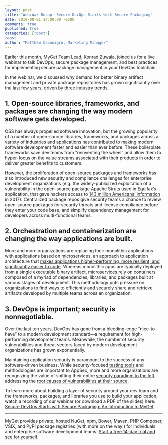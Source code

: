 ```yaml
---
layout: post
title: "Webinar Recap: Secure DevOps Starts with Secure Packaging"
date: 2019-08-01 14:00:00 -0500
comments: true
published: true
categories: ["post"]
tags:
author: "Matthew Caponigro, Marketing Manager"
---
```

Earlier this month, MyGet Team Lead, Konrad Zuwala, joined us for a live webinar to talk DevOps, secure package management, and best practices for implementing secure package management in your DevOps toolchain.

In the webinar, we discussed why demand for better binary artifact management and private package repositories has grown significantly over the last few years, driven by three industry trends.

## 1. Open-source libraries, frameworks, and packages are changing the way modern software gets developed.

OSS has always propelled software innovation, but the growing popularity of a number of open-source libraries, frameworks, and packages across a variety of industries and applications has contributed to making modern software development faster and easier than ever before. These boilerplate frameworks save dev teams from “reinventing the wheel” and allow them to hyper-focus on the value streams associated with their products in order to deliver greater benefits to customers.

However, the proliferation of open-source packages and frameworks has also introduced new security and compliance challenges for enterprise development organizations (e.g. the widely-publicized exploitation of a vulnerability in the open-source package Apache Struts used in Equifax’s application, that gave hackers access to [143 million Americans’ information ](https://www.forbes.com/sites/thomasbrewster/2017/09/14/equifax-hack-the-result-of-patched-vulnerability/#7e5b75335cda) in 2017). Centralized package repos give security teams a chance to review open-source packages for security threats and license compliance before they enter your code base, and simplify dependency management for developers across multi-functional teams.


## 2. Orchestration and containerization are changing the way applications are built.
More and more organizations are replacing their monolithic applications with applications based on microservices, an approach to application architecture that [makes applications higher-performing, more resilient, and significantly easier to code]( [https://developer.ibm.com/articles/why-should-we-use-microservices-and-containers/). Whereas monolithic apps are typically deployed from a single executable binary artifact, microservices rely on containers composed of a myriad of dependencies, libraries, and packages built at various stages of development. This methodology puts pressure on organizations to find ways to efficiently and securely share and retrieve artifacts developed by multiple teams across an organization.

## 3. DevOps is important; security is nonnegotiable.
Over the last ten years, DevOps has gone from a bleeding-edge “nice-to-have” to a modern development standard—a requirement for high-performing development teams. Meanwhile, the number of security vulnerabilities and threat vectors faced by modern development organizations has grown exponentially.

Maintaining application security is paramount to the success of any software-driven business. While security-focused [testing tools](https://blog.assembla.com/new-integration-shift-security-left-with-the-all-new-assembla-kiuwan-static-code-analysis) and methodologies are important to AppSec, more and more organizations are recognizing the value of shifting their entire [security paradigm to the left](https://blog.assembla.com/the-future-of-source-code-security-is-consensus-based), addressing the [root causes of vulnerabilities at their source](https://www.csoonline.com/article/3226766/security-starts-at-source-code-in-the-cloud.html).

To learn more about building a layer of security around your dev team and the frameworks, packages, and libraries you use to build your application, watch a recording of our webinar (or download a PDF of the slides) here: [Secure DevOps Starts with Secure Packaging: An Introduction to MyGet](https://www.brighttalk.com/webcast/11505/362226).

--- 
MyGet provides private, hosted NuGet, npm, Bower, Maven, PHP Composer, VSIX, and PyPI package registries (with more on the way!) for individuals and enterprise software development teams. [Start a free 14-day trial and see for yourself.](https://www.myget.org/Account/Register)
